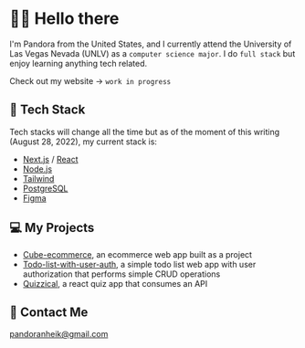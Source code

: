 # 👋🏽 Hello there

I'm Pandora from the United States, and I currently attend the University of Las Vegas Nevada (UNLV) as a `computer science major`. I do `full stack` but enjoy learning anything tech related.
<br/>

Check out my website &rarr; `work in progress`

## 🥞 Tech Stack
Tech stacks will change all the time but as of the moment of this writing (August 28, 2022), my current stack is:
 
 - [Next.js](https://nextjs.org/) / [React](https://reactjs.org/)
 - [Node.js](https://nodejs.org/en/)
 - [Tailwind](https://tailwindcss.com/)
 - [PostgreSQL](https://www.postgresql.org/)
 - [Figma](https://www.figma.com/)

## 💻 My Projects
- [Cube-ecommerce](https://cube-ecommerce.vercel.app), an ecommerce web app built as a project
- [Todo-list-with-user-auth](https://github.com/pandoranheik/todo-list-with-user-auth), a simple todo list web app with user authorization that performs simple CRUD operations
- [Quizzical](https://quizzical-xi.vercel.app), a react quiz app that consumes an API

## 📮 Contact Me
[pandoranheik@gmail.com](pandoranheik@gmail.com)

